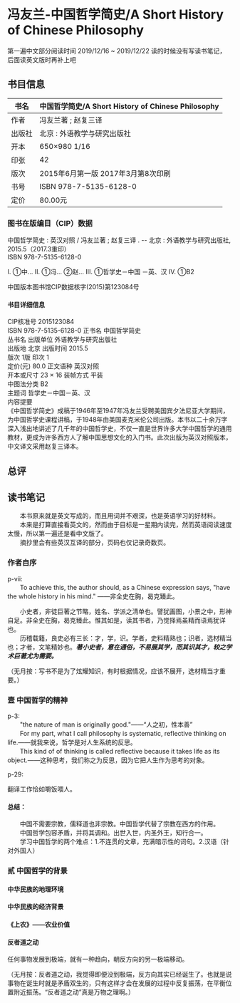 # 冯友兰-中国哲学简史/A Short History of Chinese Philosophy  

第一遍中文部分阅读时间 2019/12/16 ~ 2019/12/22  读的时候没有写读书笔记，后面读英文版时再补上吧

## 书目信息

| 书名   | 中国哲学简史/A Short History of Chinese Philosophy |
| ------ | -------------------------------------------------- |
| 作者   | 冯友兰著 ; 赵复三译                                |
| 出版社 | 北京 : 外语教学与研究出版社                        |
| 开本   | 650×980 1/16                                       |
| 印张   | 42                                                 |
| 版次   | 2015年6月第一版 2017年3月第8次印刷                 |
| 书号   | ISBN 978-7-5135-6128-0                             |
| 定价   | 80.00元                                            |

### 图书在版编目（CIP）数据         

中国哲学简史 : 英汉对照 / 冯友兰著 ; 赵复三译 . -- 北京 : 外语教学与研究出版社, 2015.5（2017.3重印）     
ISBN 978-7-5135-6128-0     

Ⅰ. ①中… Ⅱ. ①冯… ②赵… Ⅲ. ①哲学史－中国 －英、汉 Ⅳ. ①B2   

中国版本图书馆CIP数据核字(2015)第123084号

#### 书目详细信息

CIP核准号	2015123084	
ISBN	978-7-5135-6128-0
正书名	中国哲学简史  
丛书名	
出版单位	外语教学与研究出版社  
出版地	北京	出版时间	2015.5  
版次	1版	印次	1  
定价(元)	80.0	正文语种	英汉对照  
开本或尺寸	23 × 16	装帧方式	平装  
中图法分类	B2  
主题词	哲学史－中国－英、汉  
内容提要  
《中国哲学简史》成稿于1946年至1947年冯友兰受聘美国宾夕法尼亚大学期间，为中国哲学史课程讲稿，于1948年由美国麦克米伦公司出版。本书以二十余万字深入浅出地讲述了几千年的中国哲学史，不仅一直是世界许多大学中国哲学的通用教材，更成为许多西方人了解中国思想文化的入门书。此次出版为英汉对照版本，中文译文采用赵复三译本。

## 总评



## 读书笔记

　　本书原来就是英文写成的，而且用词并不艰深，也是英语学习的好材料。  
　　本来是打算直接看英文的，然而由于目标是一星期内读完，然而英语阅读速度太慢，所以第一遍还是看中文版了。  
　　摘抄里会有些英汉互译的部分，页码也仅记录奇数页。  

### 作者自序

p-vii:  
　　To achieve this,  the author should, as a Chinese expression says, "have the whole history in his mind." ——非全史在胸，曷克臻此。  

　　小史者，非徒巨著之节略，姓名、学派之清单也。譬犹画图，小景之中，形神自足。非全史在胸，曷克臻此。惟其如是，读其书者，乃觉择焉虽精而语焉犹详也。  
　　历稽载籍，良史必有三长：才，学，识。学者，史料精熟也；识者，选材精当也；才者，文笔精妙也。***著小史者，意在通俗，不易展其学，而其识其才，较之学术巨著尤为需要。***

（无月按：写书不是为了炫耀知识，有时根据情况，应该不展开，选材精当才重要。）

### 壹 中国哲学的精神

p-3:  
　　"the nature of man is originally good."——“人之初，性本善”  
　　For my part, what I call philosophy is systematic, reflective thinking on life.——就我来说，哲学是对人生系统的反思。  
　　This kind of of thinking is called reflective because it takes life as its object.——这种思考，我们称之为反思，因为它把人生作为思考的对象。

p-29:

翻译工作恰如嚼饭喂人。

#### 总结：

　　中国不需要宗教，儒释道也非宗教。中国哲学代替了宗教在西方的作用。  
　　中国哲学包容矛盾，并将其调和。出世入世，内圣外王，知行合一。  
　　学习中国哲学的两个难点：1.不连贯的文章，充满暗示性的词句。2.汉语（针对外国人）

### 贰 中国哲学的背景

#### 中华民族的地理环境

#### 中华民族的经济背景

#### 《上农》——农业价值

#### 反者道之动

任何事物发展到极端，就有一种趋向，朝反方向的另一极端移动。

（无月按：反者道之动，我觉得即便没到极端，反方向其实已经诞生了。也就是说事物在诞生时就是矛盾双生的，只有这样才会在发展的过程中反复振荡，在平衡位置附近振荡。“反者道之动”真是万物之理啊。）